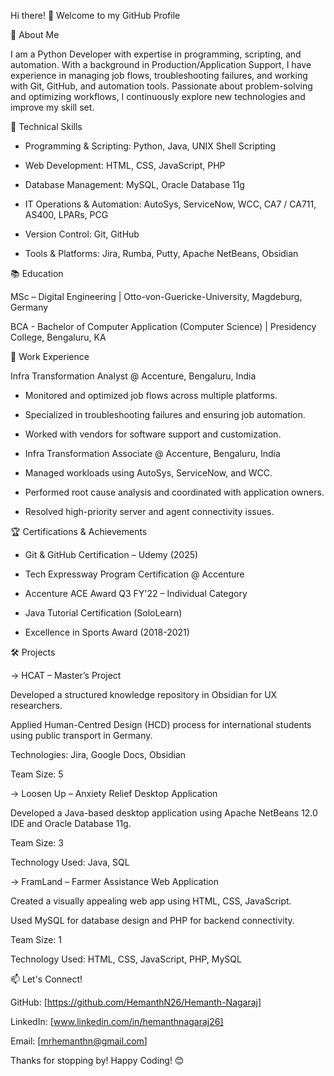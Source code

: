 Hi there! 👋 Welcome to my GitHub Profile

🚀 About Me

I am a Python Developer with expertise in programming, scripting, and automation. With a background in Production/Application Support, I have experience in managing job flows, troubleshooting failures, and working with Git, GitHub, and automation tools. Passionate about problem-solving and optimizing workflows, I continuously explore new technologies and improve my skill set.


🔧 Technical Skills


- Programming & Scripting: Python, Java, UNIX Shell Scripting

- Web Development: HTML, CSS, JavaScript, PHP

- Database Management: MySQL, Oracle Database 11g

- IT Operations & Automation: AutoSys, ServiceNow, WCC, CA7 / CA711, AS400, LPARs, PCG

- Version Control: Git, GitHub

- Tools & Platforms: Jira, Rumba, Putty, Apache NetBeans, Obsidian


📚 Education


MSc – Digital Engineering | Otto-von-Guericke-University, Magdeburg, Germany

BCA - Bachelor of Computer Application (Computer Science) | Presidency College, Bengaluru, KA


💼 Work Experience


Infra Transformation Analyst @ Accenture, Bengaluru, India

- Monitored and optimized job flows across multiple platforms.

- Specialized in troubleshooting failures and ensuring job automation.

- Worked with vendors for software support and customization.

- Infra Transformation Associate @ Accenture, Bengaluru, India

- Managed workloads using AutoSys, ServiceNow, and WCC.

- Performed root cause analysis and coordinated with application owners.

- Resolved high-priority server and agent connectivity issues.


🏆 Certifications & Achievements


- Git & GitHub Certification – Udemy (2025)

- Tech Expressway Program Certification @ Accenture

- Accenture ACE Award Q3 FY'22 – Individual Category

- Java Tutorial Certification (SoloLearn)

- Excellence in Sports Award (2018-2021)


🛠 Projects


-> HCAT – Master’s Project

Developed a structured knowledge repository in Obsidian for UX researchers.

Applied Human-Centred Design (HCD) process for international students using public transport in Germany.

Technologies: Jira, Google Docs, Obsidian

Team Size: 5


-> Loosen Up – Anxiety Relief Desktop Application

Developed a Java-based desktop application using Apache NetBeans 12.0 IDE and Oracle Database 11g.

Team Size: 3

Technology Used: Java, SQL


-> FramLand – Farmer Assistance Web Application

Created a visually appealing web app using HTML, CSS, JavaScript.

Used MySQL for database design and PHP for backend connectivity.

Team Size: 1

Technology Used: HTML, CSS, JavaScript, PHP, MySQL


📫 Let's Connect!

GitHub: [https://github.com/HemanthN26/Hemanth-Nagaraj]

LinkedIn: [www.linkedin.com/in/hemanthnagaraj26]

Email: [mrhemanthn@gmail.com]

Thanks for stopping by! Happy Coding! 😊

